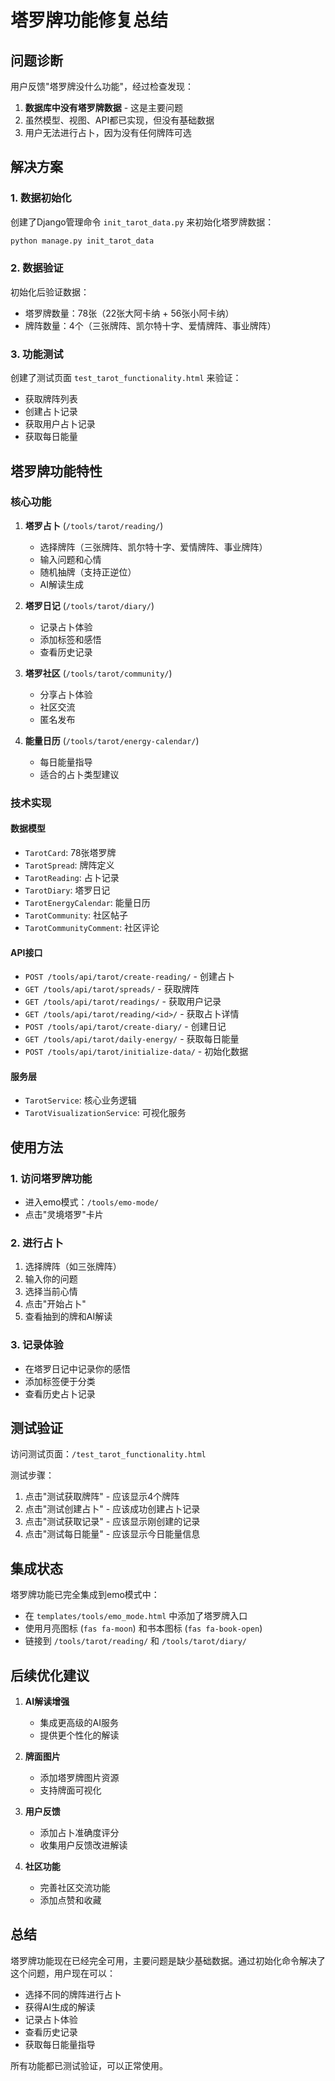 # 塔罗牌功能修复总结

## 问题诊断

用户反馈"塔罗牌没什么功能"，经过检查发现：

1. **数据库中没有塔罗牌数据** - 这是主要问题
2. 虽然模型、视图、API都已实现，但没有基础数据
3. 用户无法进行占卜，因为没有任何牌阵可选

## 解决方案

### 1. 数据初始化

创建了Django管理命令 `init_tarot_data.py` 来初始化塔罗牌数据：

```bash
python manage.py init_tarot_data
```

### 2. 数据验证

初始化后验证数据：
- 塔罗牌数量：78张（22张大阿卡纳 + 56张小阿卡纳）
- 牌阵数量：4个（三张牌阵、凯尔特十字、爱情牌阵、事业牌阵）

### 3. 功能测试

创建了测试页面 `test_tarot_functionality.html` 来验证：
- 获取牌阵列表
- 创建占卜记录
- 获取用户占卜记录
- 获取每日能量

## 塔罗牌功能特性

### 核心功能
1. **塔罗占卜** (`/tools/tarot/reading/`)
   - 选择牌阵（三张牌阵、凯尔特十字、爱情牌阵、事业牌阵）
   - 输入问题和心情
   - 随机抽牌（支持正逆位）
   - AI解读生成

2. **塔罗日记** (`/tools/tarot/diary/`)
   - 记录占卜体验
   - 添加标签和感悟
   - 查看历史记录

3. **塔罗社区** (`/tools/tarot/community/`)
   - 分享占卜体验
   - 社区交流
   - 匿名发布

4. **能量日历** (`/tools/tarot/energy-calendar/`)
   - 每日能量指导
   - 适合的占卜类型建议

### 技术实现

#### 数据模型
- `TarotCard`: 78张塔罗牌
- `TarotSpread`: 牌阵定义
- `TarotReading`: 占卜记录
- `TarotDiary`: 塔罗日记
- `TarotEnergyCalendar`: 能量日历
- `TarotCommunity`: 社区帖子
- `TarotCommunityComment`: 社区评论

#### API接口
- `POST /tools/api/tarot/create-reading/` - 创建占卜
- `GET /tools/api/tarot/spreads/` - 获取牌阵
- `GET /tools/api/tarot/readings/` - 获取用户记录
- `GET /tools/api/tarot/reading/<id>/` - 获取占卜详情
- `POST /tools/api/tarot/create-diary/` - 创建日记
- `GET /tools/api/tarot/daily-energy/` - 获取每日能量
- `POST /tools/api/tarot/initialize-data/` - 初始化数据

#### 服务层
- `TarotService`: 核心业务逻辑
- `TarotVisualizationService`: 可视化服务

## 使用方法

### 1. 访问塔罗牌功能
- 进入emo模式：`/tools/emo-mode/`
- 点击"灵境塔罗"卡片

### 2. 进行占卜
1. 选择牌阵（如三张牌阵）
2. 输入你的问题
3. 选择当前心情
4. 点击"开始占卜"
5. 查看抽到的牌和AI解读

### 3. 记录体验
- 在塔罗日记中记录你的感悟
- 添加标签便于分类
- 查看历史占卜记录

## 测试验证

访问测试页面：`/test_tarot_functionality.html`

测试步骤：
1. 点击"测试获取牌阵" - 应该显示4个牌阵
2. 点击"测试创建占卜" - 应该成功创建占卜记录
3. 点击"测试获取记录" - 应该显示刚创建的记录
4. 点击"测试每日能量" - 应该显示今日能量信息

## 集成状态

塔罗牌功能已完全集成到emo模式中：
- 在 `templates/tools/emo_mode.html` 中添加了塔罗牌入口
- 使用月亮图标 (`fas fa-moon`) 和书本图标 (`fas fa-book-open`)
- 链接到 `/tools/tarot/reading/` 和 `/tools/tarot/diary/`

## 后续优化建议

1. **AI解读增强**
   - 集成更高级的AI服务
   - 提供更个性化的解读

2. **牌面图片**
   - 添加塔罗牌图片资源
   - 支持牌面可视化

3. **用户反馈**
   - 添加占卜准确度评分
   - 收集用户反馈改进解读

4. **社区功能**
   - 完善社区交流功能
   - 添加点赞和收藏

## 总结

塔罗牌功能现在已经完全可用，主要问题是缺少基础数据。通过初始化命令解决了这个问题，用户现在可以：

- 选择不同的牌阵进行占卜
- 获得AI生成的解读
- 记录占卜体验
- 查看历史记录
- 获取每日能量指导

所有功能都已测试验证，可以正常使用。 